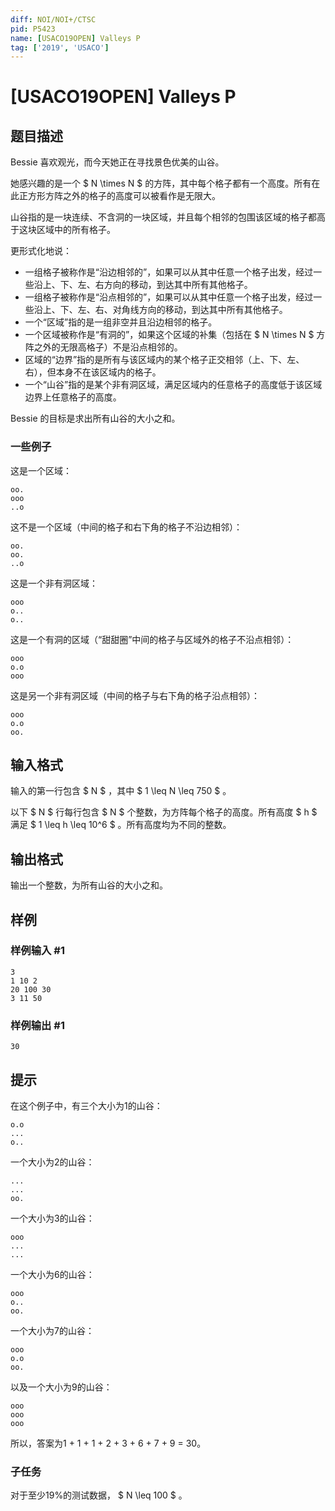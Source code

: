 ```yaml
---
diff: NOI/NOI+/CTSC
pid: P5423
name: [USACO19OPEN] Valleys P
tag: ['2019', 'USACO']
---
```

# [USACO19OPEN] Valleys P
## 题目描述

Bessie 喜欢观光，而今天她正在寻找景色优美的山谷。

她感兴趣的是一个 $ N \times N $ 的方阵，其中每个格子都有一个高度。所有在此正方形方阵之外的格子的高度可以被看作是无限大。

山谷指的是一块连续、不含洞的一块区域，并且每个相邻的包围该区域的格子都高于这块区域中的所有格子。

更形式化地说：

* 一组格子被称作是“沿边相邻的”，如果可以从其中任意一个格子出发，经过一些沿上、下、左、右方向的移动，到达其中所有其他格子。
* 一组格子被称作是“沿点相邻的”，如果可以从其中任意一个格子出发，经过一些沿上、下、左、右、对角线方向的移动，到达其中所有其他格子。
* 一个“区域”指的是一组非空并且沿边相邻的格子。
* 一个区域被称作是“有洞的”，如果这个区域的补集（包括在 $ N \times N $ 方阵之外的无限高格子）不是沿点相邻的。
* 区域的“边界”指的是所有与该区域内的某个格子正交相邻（上、下、左、右），但本身不在该区域内的格子。
* 一个“山谷”指的是某个非有洞区域，满足区域内的任意格子的高度低于该区域边界上任意格子的高度。

Bessie 的目标是求出所有山谷的大小之和。

### 一些例子

这是一个区域：

```
oo.
ooo
..o
```

这不是一个区域（中间的格子和右下角的格子不沿边相邻）：

```
oo.
oo.
..o
```

这是一个非有洞区域：

```
ooo
o..
o..
```

这是一个有洞的区域（“甜甜圈”中间的格子与区域外的格子不沿点相邻）：

```
ooo
o.o
ooo
```

这是另一个非有洞区域（中间的格子与右下角的格子沿点相邻）：

```
ooo
o.o
oo.
```
## 输入格式

输入的第一行包含 $ N $ ，其中 $ 1 \leq N \leq 750 $ 。

以下 $ N $ 行每行包含 $ N $ 个整数，为方阵每个格子的高度。所有高度 $ h $ 满足 $ 1 \leq h \leq 10^6 $ 。所有高度均为不同的整数。
## 输出格式

输出一个整数，为所有山谷的大小之和。
## 样例

### 样例输入 #1
```
3
1 10 2
20 100 30
3 11 50
```
### 样例输出 #1
```
30
```
## 提示

在这个例子中，有三个大小为1的山谷：

```
o.o
...
o..
```

一个大小为2的山谷：

```
...
...
oo.
```

一个大小为3的山谷：

```
ooo
...
...
```

一个大小为6的山谷：

```
ooo
o..
oo.
```

一个大小为7的山谷：

```
ooo
o.o
oo.
```

以及一个大小为9的山谷：

```
ooo
ooo
ooo
```

所以，答案为1 + 1 + 1 + 2 + 3 + 6 + 7 + 9 = 30。

### 子任务

对于至少19%的测试数据， $ N \leq 100 $ 。
